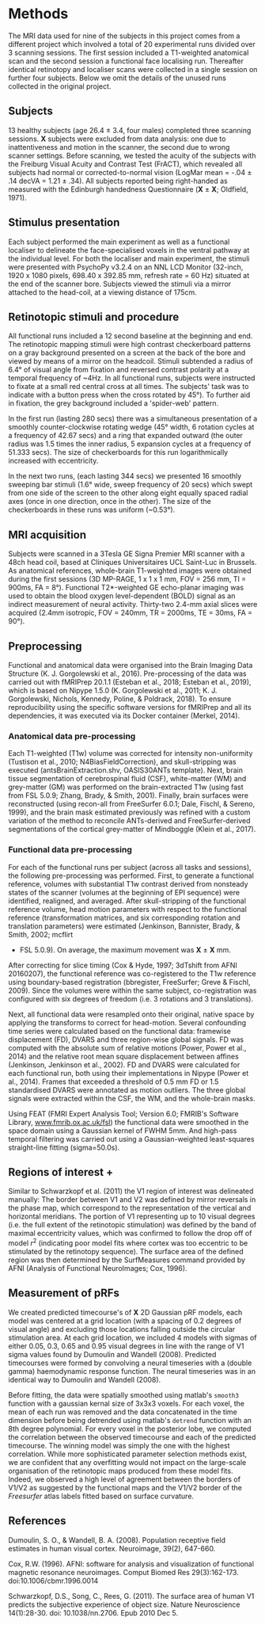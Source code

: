 # Methods
The MRI data used for nine of the subjects in this project comes from a
different project which involved a total of 20 experimental runs divided over 3
scanning sessions. The first session included a T1-weighted anatomical scan and
the second session a functional face localising run. Thereafter identical
retinotopy and localiser scans were collected in a single session on further
four subjects. Below we omit the details of the unused runs collected in the
original project. 

## Subjects
13 healthy subjects (age 26.4 ± 3.4, four males) completed three
scanning sessions. **X** subjects were excluded from data analysis: one due to
inattentiveness and motion in the scanner, the second due to wrong scanner
settings. Before scanning, we tested the acuity of the subjects with the
Freiburg Visual Acuity and Contrast Test (FrACT), which revealed all subjects
had normal or corrected-to-normal vision (LogMar mean = -.04 ± .14 decVA =
1.21 ± .34). All subjects reported being right-handed as measured with the
Edinburgh handedness Questionnaire (**X** ± **X**; Oldfield, 1971).

## Stimulus presentation
Each subject performed the main experiment as well as a functional localiser to
delineate the face-specialised voxels in the ventral pathway at the individual
level. For both the localiser and main experiment, the stimuli were presented
with PsychoPy v3.2.4 on an NNL LCD Monitor (32-inch, 1920 x 1080 pixels, 698.40
x 392.85 mm, refresh rate = 60 Hz) situated at the end of the scanner bore.
Subjects viewed the stimuli via a mirror attached to the head-coil, at a
viewing distance of 175cm.

## Retinotopic stimuli and procedure
All functional runs included a 12 second baseline at the beginning and end.
The retinotopic mapping stimuli were high contrast checkerboard patterns on a
gray background presented on a screen at the back of the bore and viewed by
means of a mirror on the headcoil. Stimuli subtended a radius of 6.4° of visual
angle from fixation and reversed contrast polarity at a temporal frequency of
~4Hz. In all functional runs, subjects were instructed to fixate at a small red
central cross at all times. The subjects' task was to indicate with a button
press when the cross rotated by 45°). To further aid in fixation, the grey
background included a 'spider-web' pattern.

In the first run (lasting 280 secs) there was a simultaneous presentation of a
smoothly counter-clockwise rotating wedge (45° width, 6 rotation cycles at a
frequency of 42.67 secs) and a ring that expanded outward (the outer radius was
1.5 times the inner radius, 5 expansion cycles at a frequency of 51.333 secs).
The size of checkerboards for this run logarithmically increased with
eccentricity.

In the next two runs, (each lasting 344 secs) we presented 16 smoothly sweeping
bar stimuli (1.6° wide, sweep frequency of 20 secs) which swept from one side
of the screen to the other along eight equally spaced radial axes (once in one
direction, once in the other). The size of the checkerboards in these runs was
uniform (~0.53°).


## MRI acquisition
Subjects were scanned in a 3Tesla GE Signa Premier MRI scanner with a 48ch head
coil, based at Cliniques Universitaires UCL Saint-Luc in Brussels. As
anatomical references, whole-brain T1-weighted images were obtained during the
first sessions (3D MP-RAGE, 1 x 1 x 1 mm, FOV = 256 mm, TI = 900ms, FA = 8°).
Functional T2\*-weighted GE echo-planar imaging was used to obtain the blood
oxygen level-dependent (BOLD) signal as an indirect measurement of neural
activity. Thirty-two 2.4-mm axial slices were acquired (2.4mm isotropic, FOV =
240mm, TR = 2000ms, TE = 30ms, FA = 90°).

## Preprocessing
Functional and anatomical data were organised into the Brain Imaging Data
Structure (K. J. Gorgolewski et al., 2016). Pre-processing of the data was
carried out with fMRIPrep 20.1.1 (Esteban et al., 2018; Esteban et al., 2019),
which is based on Nipype 1.5.0 (K. Gorgolewski et al., 2011; K. J. Gorgolewski,
Nichols, Kennedy, Poline, & Poldrack, 2018). To ensure reproducibility using
the specific software versions for fMRIPrep and all its dependencies, it was
executed via its Docker container (Merkel, 2014). 

### Anatomical data pre-processing 
Each T1-weighted (T1w) volume was corrected for intensity non-uniformity
(Tustison et al., 2010; N4BiasFieldCorrection), and skull-stripping was
executed (antsBrainExtraction.shv, OASIS30ANTs template). Next, brain tissue
segmentation of cerebrospinal fluid (CSF), white-matter (WM) and grey-matter
(GM) was performed on the brain-extracted T1w (using fast from FSL 5.0.9;
Zhang, Brady, & Smith, 2001). Finally, brain surfaces were reconstructed (using
recon-all from FreeSurfer 6.0.1; Dale, Fischl, & Sereno, 1999), and the brain
mask estimated previously was refined with a custom variation of the method to
reconcile ANTs-derived and FreeSurfer-derived segmentations of the cortical
grey-matter of Mindboggle (Klein et al., 2017).

### Functional data pre-processing 
For each of the functional runs per subject (across all tasks and sessions),
the following pre-processing was performed. First, to generate a functional
reference, volumes with substantial T1w contrast derived from nonsteady states
of the scanner (volumes at the beginning of EPI sequence) were identified,
realigned, and averaged. After skull-stripping of the functional reference
volume, head motion parameters with respect to the functional reference
(transformation matrices, and six corresponding rotation and translation
parameters) were estimated (Jenkinson, Bannister, Brady, & Smith, 2002; mcflirt
- FSL 5.0.9). On average, the maximum movement was **X** ± **X** mm.

After correcting for slice timing (Cox & Hyde, 1997; 3dTshift from AFNI
20160207), the functional reference was co-registered to the T1w reference
using boundary-based registration (bbregister, FreeSurfer; Greve & Fischl,
2009). Since the volumes were within the same subject, co-registration was
configured with six degrees of freedom (i.e. 3 rotations and 3 translations).

Next, all functional data were resampled onto their original, native space by
applying the transforms to correct for head-motion. Several confounding time
series were calculated based on the functional data: framewise displacement
(FD), DVARS and three region-wise global signals. FD was computed with the
absolute sum of relative motions (Power, Power et al., 2014) and the relative
root mean square displacement between affines (Jenkinson, Jenkinson et al.,
2002). FD and DVARS were calculated for each functional run, both using their
implementations in Nipype (Power et al., 2014). Frames that exceeded a
threshold of 0.5 mm FD or 1.5 standardised DVARS were annotated as motion
outliers. The three global signals were extracted within the CSF, the WM, and
the whole-brain masks.

Using FEAT (FMRI Expert Analysis Tool; Version 6.0; FMRIB's Software Library,
www.fmrib.ox.ac.uk/fsl) the functional data were smoothed in the space domain
using a Gaussian kernel of FWHM 5mm. And high-pass temporal filtering was
carried out using a Gaussian-weighted least-squares straight-line fitting
(sigma=50.0s).

## Regions of interest +

Similar to Schwarzkopf et al. (2011) the V1 region of interest was delineated
manually: The border between V1 and V2 was defined by mirror reversals in the
phase map, which correspond to the representation of the vertical and
horizontal meridians. The portion of V1 representing up to 10 visual degrees
(i.e. the full extent of the retinotopic stimulation) was defined by the band
of maximal eccentricity values, which was confirmed to follow the drop off of
model $r^2$ (indicating poor model fits where cortex was too eccentric to be
stimulated by the retinotopy sequence). The surface area of the defined region
was then determined by the SurfMeasures command provided by AFNI (Analysis of
Functional NeuroImages; Cox, 1996).

## Measurement of pRFs
We created predicted timecourse's of **X** 2D Gaussian pRF models, each model
was centered at a grid location (with a spacing of 0.2 degrees of visual angle)
and excluding those locations falling outside the circular stimulation area. At
each grid location, we included 4 models with sigmas of either 0.05, 0.3, 0.65
and 0.95 visual degrees in line with the range of V1 sigma values found by
Dumoulin and Wandell (2008). Predicted timecourses were formed by convolving a
neural timeseries with a (double gamma) haemodynamic response function. The
neural timeseries was in an identical way to Dumoulin and Wandell (2008).

Before fitting, the data were spatially smoothed using matlab's `smooth3`
function with a gaussian kernal size of 3x3x3 voxels. For each voxel, the mean
of each run was removed and the data concatenated in the time dimension before
being detrended using matlab's `detrend` function with an 8th degree
polynomial. For every voxel in the posterior lobe, we computed the correlation
between the observed timecourse and each of the predicted timecourse. The
winning model was simply the one with the highest correlation. While more
sophisticated parameter selection methods exist, we are confident that any
overfitting would not impact on the large-scale organisation of the retinotopic
maps produced from these model fits. Indeed, we observed a high level of
agreement between the borders of V1/V2 as suggested by the functional maps and
the V1/V2 border of the *Freesurfer* atlas labels fitted based on surface
curvature.

## References
Dumoulin, S. O., & Wandell, B. A. (2008). Population receptive field estimates
in human visual cortex. Neuroimage, 39(2), 647-660.

Cox, R.W. (1996). AFNI: software for analysis and visualization of functional
magnetic resonance neuroimages. Comput Biomed Res 29(3):162-173.
doi:10.1006/cbmr.1996.0014

Schwarzkopf, D.S., Song, C., Rees, G. (2011). The surface area of human V1
predicts the subjective experience of object size. Nature Neuroscience
14(1):28-30. doi: 10.1038/nn.2706. Epub 2010 Dec 5.

